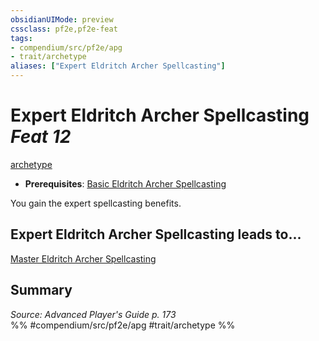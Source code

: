 ```yaml
---
obsidianUIMode: preview
cssclass: pf2e,pf2e-feat
tags:
- compendium/src/pf2e/apg
- trait/archetype
aliases: ["Expert Eldritch Archer Spellcasting"]
---
```

# Expert Eldritch Archer Spellcasting  *Feat 12*  
[archetype](rules/traits/archetype.md)  

- **Prerequisites**: [Basic Eldritch Archer Spellcasting](compendium/feats/basic-eldritch-archer-spellcasting-apg.md)

You gain the expert spellcasting benefits.

## Expert Eldritch Archer Spellcasting leads to...

[Master Eldritch Archer Spellcasting](compendium/feats/master-eldritch-archer-spellcasting-apg.md)

## Summary

*Source: Advanced Player's Guide p. 173*  
%% #compendium/src/pf2e/apg #trait/archetype %%
